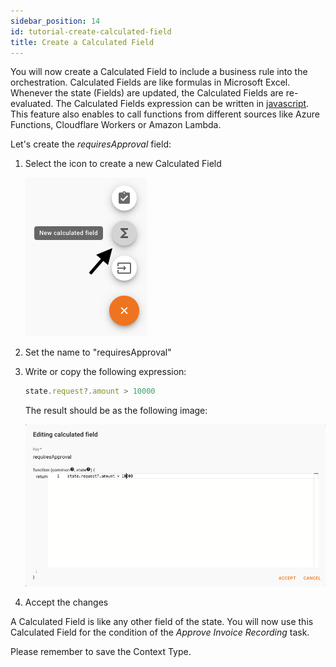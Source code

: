```yaml
---
sidebar_position: 14
id: tutorial-create-calculated-field
title: Create a Calculated Field
---
```


You will now create a Calculated Field to include a business rule into the orchestration. Calculated Fields are like formulas in Microsoft Excel. Whenever the state (Fields) are updated, the Calculated Fields are re-evaluated. The Calculated Fields expression can be written in [javascript](https://developer.mozilla.org/en-US/docs/Web/javascript). This feature also enables to call functions from different sources like Azure Functions, Cloudflare Workers or Amazon Lambda.  

Let's create the *requiresApproval* field:

1. Select the icon to create a new Calculated Field

    ![create calculated field](../assets/studio-context-type-calculated-field-add.png)

1. Set the name to "requiresApproval"

1. Write or copy the following expression:

    ```javascript
    state.request?.amount > 10000
    ```
    The result should be as the following image:

    ![calculated field](../assets/studio-context-type-calculated-field.png)

1. Accept the changes

A Calculated Field is like any other field of the state. You will now use this Calculated Field for the condition of the *Approve Invoice Recording* task. 

Please remember to save the Context Type. 
